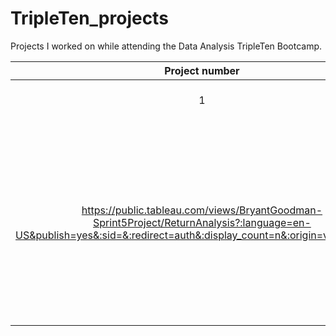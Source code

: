 
# TripleTen_projects
Projects I worked on while attending the Data Analysis TripleTen Bootcamp.


| Project number | Title | Description |
| :-----------: | ----------- |----------- |
| 1 | Superstore Return Analysis 
https://public.tableau.com/views/BryantGoodman-Sprint5Project/ReturnAnalysis?:language=en-US&publish=yes&:sid=&:redirect=auth&:display_count=n&:origin=viz_share_link| The project task was to analyze data and find possible causes for the company’s high return rate with interactive charts and graphs on Tableau. |
